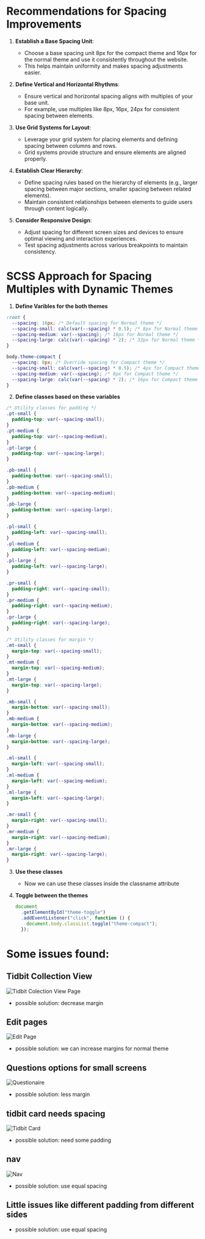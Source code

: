 # Recommendations for Spacing Improvements

1. **Establish a Base Spacing Unit**:

   - Choose a base spacing unit 8px for the compact theme and 16px for the normal theme and use it consistently throughout the website.
   - This helps maintain uniformity and makes spacing adjustments easier.

2. **Define Vertical and Horizontal Rhythms**:

   - Ensure vertical and horizontal spacing aligns with multiples of your base unit.
   - For example, use multiples like 8px, 16px, 24px for consistent spacing between elements.

3. **Use Grid Systems for Layout**:

   - Leverage your grid system for placing elements and defining spacing between columns and rows.
   - Grid systems provide structure and ensure elements are aligned properly.

4. **Establish Clear Hierarchy**:

   - Define spacing rules based on the hierarchy of elements (e.g., larger spacing between major sections, smaller spacing between related elements).
   - Maintain consistent relationships between elements to guide users through content logically.

5. **Consider Responsive Design**:
   - Adjust spacing for different screen sizes and devices to ensure optimal viewing and interaction experiences.
   - Test spacing adjustments across various breakpoints to maintain consistency.

# SCSS Approach for Spacing Multiples with Dynamic Themes

1. **Define Varibles for the both themes**

```scss
:root {
  --spacing: 16px; /* Default spacing for Normal theme */
  --spacing-small: calc(var(--spacing) * 0.5); /* 8px for Normal theme */
  --spacing-medium: var(--spacing); /* 16px for Normal theme */
  --spacing-large: calc(var(--spacing) * 2); /* 32px for Normal theme */
}

body.theme-compact {
  --spacing: 8px; /* Override spacing for Compact theme */
  --spacing-small: calc(var(--spacing) * 0.5); /* 4px for Compact theme */
  --spacing-medium: var(--spacing); /* 8px for Compact theme */
  --spacing-large: calc(var(--spacing) * 2); /* 16px for Compact theme */
}
```

2. **Define classes based on these variables**

```scss
/* Utility classes for padding */
.pt-small {
  padding-top: var(--spacing-small);
}
.pt-medium {
  padding-top: var(--spacing-medium);
}
.pt-large {
  padding-top: var(--spacing-large);
}

.pb-small {
  padding-bottom: var(--spacing-small);
}
.pb-medium {
  padding-bottom: var(--spacing-medium);
}
.pb-large {
  padding-bottom: var(--spacing-large);
}

.pl-small {
  padding-left: var(--spacing-small);
}
.pl-medium {
  padding-left: var(--spacing-medium);
}
.pl-large {
  padding-left: var(--spacing-large);
}

.pr-small {
  padding-right: var(--spacing-small);
}
.pr-medium {
  padding-right: var(--spacing-medium);
}
.pr-large {
  padding-right: var(--spacing-large);
}

/* Utility classes for margin */
.mt-small {
  margin-top: var(--spacing-small);
}
.mt-medium {
  margin-top: var(--spacing-medium);
}
.mt-large {
  margin-top: var(--spacing-large);
}

.mb-small {
  margin-bottom: var(--spacing-small);
}
.mb-medium {
  margin-bottom: var(--spacing-medium);
}
.mb-large {
  margin-bottom: var(--spacing-large);
}

.ml-small {
  margin-left: var(--spacing-small);
}
.ml-medium {
  margin-left: var(--spacing-medium);
}
.ml-large {
  margin-left: var(--spacing-large);
}

.mr-small {
  margin-right: var(--spacing-small);
}
.mr-medium {
  margin-right: var(--spacing-medium);
}
.mr-large {
  margin-right: var(--spacing-large);
}
```

3. **Use these classes**

   - Now we can use these classes inside the classname attribute

4. **Toggle between the themes**
   ```js
   document
     .getElementById("theme-toggle")
     .addEventListener("click", function () {
       document.body.classList.toggle("theme-compact");
     });
   ```

# Some issues found:

## Tidbit Collection View

![Tidbit Colection View Page](https://ibb.co/6y8W9qF)

- possible solution: decrease margin

## Edit pages

![Edit Page](https://ibb.co/Gprr2ry)

- possible solution: we can increase margins for normal theme

## Questions options for small screens

![Questionaire](https://ibb.co/nzLYy9D)

- possible solution: less margin

## tidbit card needs spacing

![Tidbit Card](https://ibb.co/N3Jc6ht)

- possible solution: need some padding

## nav

![Nav](https://ibb.co/HTM28ws)

- possible solution: use equal spacing

## Little issues like different padding from different sides

- possible solution: use equal spacing
